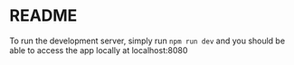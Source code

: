 # README

To run the development server, simply run `npm run dev` and you should be able to access the app locally at localhost:8080

